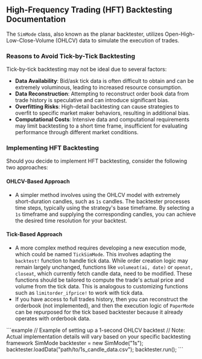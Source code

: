 ## High-Frequency Trading (HFT) Backtesting Documentation

The `SimMode` class, also known as the planar backtester, utilizes Open-High-Low-Close-Volume (OHLCV) data to simulate the execution of trades.

### Reasons to Avoid Tick-by-Tick Backtesting
Tick-by-tick backtesting may not be ideal due to several factors:
- **Data Availability**: Bid/ask tick data is often difficult to obtain and can be extremely voluminous, leading to increased resource consumption.
- **Data Reconstruction**: Attempting to reconstruct order book data from trade history is speculative and can introduce significant bias.
- **Overfitting Risks**: High-detail backtesting can cause strategies to overfit to specific market maker behaviors, resulting in additional bias.
- **Computational Costs**: Intensive data and computational requirements may limit backtesting to a short time frame, insufficient for evaluating performance through different market conditions.

### Implementing HFT Backtesting
Should you decide to implement HFT backtesting, consider the following two approaches:

#### OHLCV-Based Approach
- A simpler method involves using the OHLCV model with extremely short-duration candles, such as `1s` candles. The backtester processes time steps, typically using the strategy's base timeframe. By selecting a `1s` timeframe and supplying the corresponding candles, you can achieve the desired time resolution for your backtest.

#### Tick-Based Approach
- A more complex method requires developing a new execution mode, which could be named `TickSimMode`. This involves adapting the `backtest!` function to handle tick data. While order creation logic may remain largely unchanged, functions like `volumeat(ai, date)` or `openat, closeat`, which currently fetch candle data, need to be modified. These functions should be tailored to compute the trade's actual price and volume from the tick data. This is analogous to customizing functions such as `limitorder_ifprice!` to work with tick data.
- If you have access to full trades history, then you can reconstruct the orderbook (not implemented), and then the execution logic of `PaperMode` can be repurposed for the tick based backtester because it already operates with orderbook data.

\```example
// Example of setting up a 1-second OHLCV backtest
// Note: Actual implementation details will vary based on your specific backtesting framework
SimMode backtester = new SimMode("1s");
backtester.loadData("path/to/1s_candle_data.csv");
backtester.run();
\```
